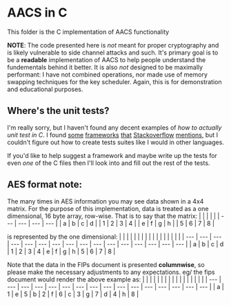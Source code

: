# AACS in C

This folder is the C implementation of AACS functionality

__NOTE__: The code presented here is _not_ meant for proper cryptography and is likely vulnerable to side channel attacks and such.
It's primary goal is to be a __readable__ implementation of AACS to help people understand the fundementals behind it better.
It is also _not_ designed to be maximally performant: I have not combined operations, nor made use of memory swapping techniques for the key scheduler.
Again, this is for demonstration and educational purposes.

## Where's the unit tests?
I'm really sorry, but I haven't found any decent examples of _how to actually unit test in C_. I found [some](https://libcheck.github.io/check/) [frameworks](http://aceunit.sourceforge.net/) [that](http://autounit.tigris.org/) [Stackoverflow](https://stackoverflow.com/questions/65820/unit-testing-c-code) [mentions](https://cmocka.org/), but I couldn't figure out how to create tests suites like I would in other languages.

If you'd like to help suggest a framework and maybe write up the tests for even _one_ of the C files then I'll look into and fill out the rest of the tests.

## AES format note:
The many times in AES information you may see data shown in a 4x4 matrix.
For the purpose of this implementation, data is treated as a one dimensional, 16 byte array, row-wise.
That is to say that the matrix:
|  |  |  |  |
| --- | --- | --- | --- |
| a | b | c | d |
| 1 | 2 | 3 | 4 |
| e | f | g | h |
| 5 | 6 | 7 | 8 |

is represented by the one dimensional:
|  |  |  |  |  |  |  |  |  |  |  |  |  |  |  |  |
| --- | --- | --- | --- | --- | --- | --- | --- | --- | --- | --- | --- | --- | --- | --- | --- |
| a | b | c | d | 1 | 2 | 3 | 4 | e | f | g | h | 5 | 6 | 7 | 8 |

Note that the data in the FIPs document is presented __columnwise__, so please make the necessary adjustments to any expectations.
eg/ the fips document would render the above example as:
|  |  |  |  |  |  |  |  |  |  |  |  |  |  |  |  |
| --- | --- | --- | --- | --- | --- | --- | --- | --- | --- | --- | --- | --- | --- | --- | --- |
| a | 1 | e | 5 | b | 2 | f | 6 | c | 3 | g | 7 | d | 4 | h | 8 |